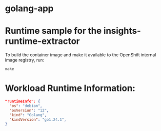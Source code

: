 # golang-app
# Runtime sample for the insights-runtime-extractor

To build the container image and make it available to the OpenShift internal image
registry, run:

```shell script
make
```

# Workload Runtime Information:

```json
"runtimeInfo": {
  "os": "debian",
  "osVersion": "12",
  "kind": "Golang",
  "kindVersion": "go1.24.1",
}
```